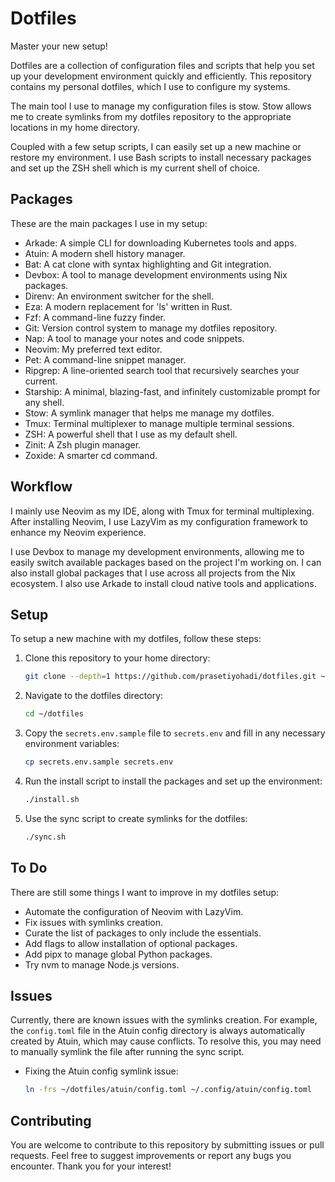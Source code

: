 # Dotfiles

Master your new setup!

Dotfiles are a collection of configuration files and scripts that help you set
up your development environment quickly and efficiently. This repository
contains my personal dotfiles, which I use to configure my systems.

The main tool I use to manage my configuration files is stow. Stow allows me to
create symlinks from my dotfiles repository to the appropriate locations in my home
directory.

Coupled with a few setup scripts, I can easily set up a new machine or restore
my environment. I use Bash scripts to install necessary packages and set up the
ZSH shell which is my current shell of choice.

## Packages

These are the main packages I use in my setup:

- Arkade: A simple CLI for downloading Kubernetes tools and apps.
- Atuin: A modern shell history manager.
- Bat: A cat clone with syntax highlighting and Git integration.
- Devbox: A tool to manage development environments using Nix packages.
- Direnv: An environment switcher for the shell.
- Eza: A modern replacement for 'ls' written in Rust.
- Fzf: A command-line fuzzy finder.
- Git: Version control system to manage my dotfiles repository.
- Nap: A tool to manage your notes and code snippets.
- Neovim: My preferred text editor.
- Pet: A command-line snippet manager.
- Ripgrep: A line-oriented search tool that recursively searches your current.
- Starship: A minimal, blazing-fast, and infinitely customizable prompt for any shell.
- Stow: A symlink manager that helps me manage my dotfiles.
- Tmux: Terminal multiplexer to manage multiple terminal sessions.
- ZSH: A powerful shell that I use as my default shell.
- Zinit: A Zsh plugin manager.
- Zoxide: A smarter cd command.

## Workflow

I mainly use Neovim as my IDE, along with Tmux for terminal multiplexing. After
installing Neovim, I use LazyVim as my configuration framework to enhance my
Neovim experience.

I use Devbox to manage my development environments, allowing me to easily
switch available packages based on the project I'm working on. I can also
install global packages that I use across all projects from the Nix ecosystem.
I also use Arkade to install cloud native tools and applications.

## Setup

To setup a new machine with my dotfiles, follow these steps:

1. Clone this repository to your home directory:

    ```bash
    git clone --depth=1 https://github.com/prasetiyohadi/dotfiles.git ~/dotfiles
    ```

2. Navigate to the dotfiles directory:

    ```bash
    cd ~/dotfiles
    ```

3. Copy the `secrets.env.sample` file to `secrets.env` and fill in any necessary
   environment variables:

    ```bash
    cp secrets.env.sample secrets.env
    ```

4. Run the install script to install the packages and set up the environment:

    ```bash
    ./install.sh
    ```

5. Use the sync script to create symlinks for the dotfiles:

    ```bash
    ./sync.sh
    ```

## To Do

There are still some things I want to improve in my dotfiles setup:

- Automate the configuration of Neovim with LazyVim.
- Fix issues with symlinks creation.
- Curate the list of packages to only include the essentials.
- Add flags to allow installation of optional packages.
- Add pipx to manage global Python packages.
- Try nvm to manage Node.js versions.

## Issues

Currently, there are known issues with the symlinks creation. For example, the
`config.toml` file in the Atuin config directory is always automatically
created by Atuin, which may cause conflicts. To resolve this, you may need to
manually symlink the file after running the sync script.

- Fixing the Atuin config symlink issue:

    ```bash
    ln -frs ~/dotfiles/atuin/config.toml ~/.config/atuin/config.toml
    ```

## Contributing

You are welcome to contribute to this repository by submitting issues or pull
requests. Feel free to suggest improvements or report any bugs you encounter.
Thank you for your interest!
